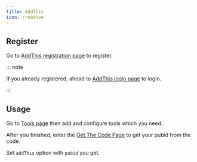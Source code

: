 ```yaml
---
title: AddThis
icon: creative
---
```


## Register

Go to [AddThis registration page](https://www.addthis.com/register?next=/dashboard) to register.

::: note

If you already registered, ahead to [AddThis login page](https://www.addthis.com/login?next=/dashboard) to login.

:::

## Usage

Go to [Tools page](https://www.addthis.com/dashboard#gallery/) then add and configure tools which you need.

After you finished, enter the [Get The Code Page](https://www.addthis.com/dashboard#get-the-code/) to get your pubid from the code.

Set `addThis` option with `pubid` you get.
